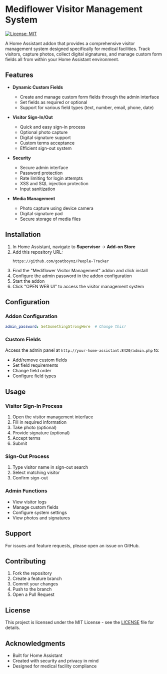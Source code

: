 # Mediflower Visitor Management System

[![License: MIT](https://img.shields.io/badge/License-MIT-green.svg)](LICENSE)

A Home Assistant addon that provides a comprehensive visitor management system designed specifically for medical facilities. Track visitors, capture photos, collect digital signatures, and manage custom form fields all from within your Home Assistant environment.

## Features

- **Dynamic Custom Fields**
  - Create and manage custom form fields through the admin interface
  - Set fields as required or optional
  - Support for various field types (text, number, email, phone, date)

- **Visitor Sign-In/Out**
  - Quick and easy sign-in process
  - Optional photo capture
  - Digital signature support
  - Custom terms acceptance
  - Efficient sign-out system

- **Security**
  - Secure admin interface
  - Password protection
  - Rate limiting for login attempts
  - XSS and SQL injection protection
  - Input sanitization

- **Media Management**
  - Photo capture using device camera
  - Digital signature pad
  - Secure storage of media files

## Installation

1. In Home Assistant, navigate to **Supervisor** → **Add-on Store**
2. Add this repository URL:
   ```
   https://github.com/goatboynz/People-Tracker
   ```
3. Find the "Mediflower Visitor Management" addon and click install
4. Configure the admin password in the addon configuration
5. Start the addon
6. Click "OPEN WEB UI" to access the visitor management system

## Configuration

### Addon Configuration

```yaml
admin_password: SetSomethingStrongHere  # Change this!
```

### Custom Fields

Access the admin panel at `http://your-home-assistant:8420/admin.php` to:
- Add/remove custom fields
- Set field requirements
- Change field order
- Configure field types

## Usage

### Visitor Sign-In Process
1. Open the visitor management interface
2. Fill in required information
3. Take photo (optional)
4. Provide signature (optional)
5. Accept terms
6. Submit

### Sign-Out Process
1. Type visitor name in sign-out search
2. Select matching visitor
3. Confirm sign-out

### Admin Functions
- View visitor logs
- Manage custom fields
- Configure system settings
- View photos and signatures

## Support

For issues and feature requests, please open an issue on GitHub.

## Contributing

1. Fork the repository
2. Create a feature branch
3. Commit your changes
4. Push to the branch
5. Open a Pull Request

## License

This project is licensed under the MIT License - see the [LICENSE](LICENSE) file for details.

## Acknowledgments

- Built for Home Assistant
- Created with security and privacy in mind
- Designed for medical facility compliance
